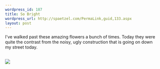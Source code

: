 ```yaml
--- 
wordpress_id: 187
title: So Bright
wordpress_url: http://spaetzel.com/PermaLink,guid,133.aspx
layout: post
---
```

I've walked past these amazing flowers a bunch of times. Today they were quite the contrast from the noisy, ugly construction that is going on down my street today.<br />
        <p id="photo">
        <br />
        <a href="../photos/Edited/So Bright_l.jpg"><img src="../photos/Edited/So%20Bright_m.jpg"></a>
        <br />
        </p>
        <img width="0" height="0" src="http://spaetzel.com/aggbug.ashx?id=133" />
